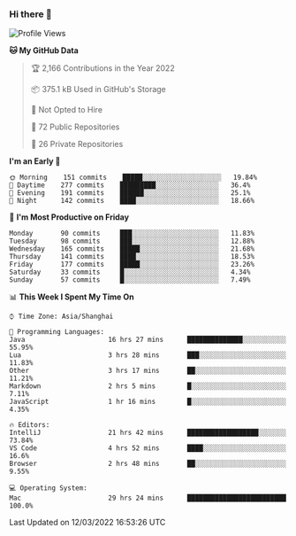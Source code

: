 ### Hi there 👋

<!--
**qbosen/qbosen** is a ✨ _special_ ✨ repository because its `README.md` (this file) appears on your GitHub profile.

Here are some ideas to get you started:

- 🔭 I’m currently working on ...
- 🌱 I’m currently learning ...
- 👯 I’m looking to collaborate on ...
- 🤔 I’m looking for help with ...
- 💬 Ask me about ...
- 📫 How to reach me: ...
- 😄 Pronouns: ...
- ⚡ Fun fact: ...
-->

<!--START_SECTION:waka-->
![Profile Views](http://img.shields.io/badge/Profile%20Views-1-blue)

**🐱 My GitHub Data** 

> 🏆 2,166 Contributions in the Year 2022
 > 
> 📦 375.1 kB Used in GitHub's Storage 
 > 
> 🚫 Not Opted to Hire
 > 
> 📜 72 Public Repositories 
 > 
> 🔑 26 Private Repositories  
 > 
**I'm an Early 🐤** 

```text
🌞 Morning    151 commits    █████░░░░░░░░░░░░░░░░░░░░   19.84% 
🌆 Daytime    277 commits    █████████░░░░░░░░░░░░░░░░   36.4% 
🌃 Evening    191 commits    ██████░░░░░░░░░░░░░░░░░░░   25.1% 
🌙 Night      142 commits    ████░░░░░░░░░░░░░░░░░░░░░   18.66%

```
📅 **I'm Most Productive on Friday** 

```text
Monday       90 commits     ███░░░░░░░░░░░░░░░░░░░░░░   11.83% 
Tuesday      98 commits     ███░░░░░░░░░░░░░░░░░░░░░░   12.88% 
Wednesday    165 commits    █████░░░░░░░░░░░░░░░░░░░░   21.68% 
Thursday     141 commits    ████░░░░░░░░░░░░░░░░░░░░░   18.53% 
Friday       177 commits    █████░░░░░░░░░░░░░░░░░░░░   23.26% 
Saturday     33 commits     █░░░░░░░░░░░░░░░░░░░░░░░░   4.34% 
Sunday       57 commits     █░░░░░░░░░░░░░░░░░░░░░░░░   7.49%

```


📊 **This Week I Spent My Time On** 

```text
⌚︎ Time Zone: Asia/Shanghai

💬 Programming Languages: 
Java                     16 hrs 27 mins      ██████████████░░░░░░░░░░░   55.95% 
Lua                      3 hrs 28 mins       ███░░░░░░░░░░░░░░░░░░░░░░   11.83% 
Other                    3 hrs 17 mins       ██░░░░░░░░░░░░░░░░░░░░░░░   11.21% 
Markdown                 2 hrs 5 mins        █░░░░░░░░░░░░░░░░░░░░░░░░   7.11% 
JavaScript               1 hr 16 mins        █░░░░░░░░░░░░░░░░░░░░░░░░   4.35%

🔥 Editors: 
IntelliJ                 21 hrs 42 mins      ██████████████████░░░░░░░   73.84% 
VS Code                  4 hrs 52 mins       ████░░░░░░░░░░░░░░░░░░░░░   16.6% 
Browser                  2 hrs 48 mins       ██░░░░░░░░░░░░░░░░░░░░░░░   9.55%

💻 Operating System: 
Mac                      29 hrs 24 mins      █████████████████████████   100.0%

```


 Last Updated on 12/03/2022 16:53:26 UTC
<!--END_SECTION:waka-->
